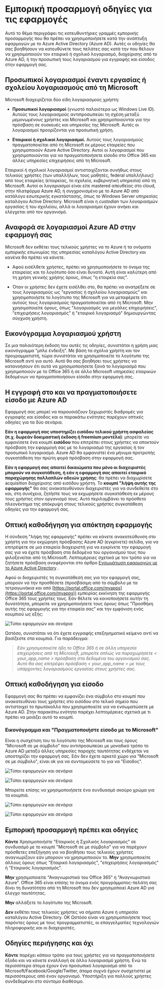 <properties
   pageTitle="Εμπορική προσαρμογή οδηγίες για τις εφαρμογές του | Microsoft Azure"
   description="Μια ολοκληρωμένη Οδηγός προσανατολισμένα σε developer πόρους για Azure Active Directory"
   services="active-directory"
   documentationCenter="dev-center-name"
   authors="msmbaldwin"
   manager="mbaldwin"
   editor=""/>

<tags
   ms.service="active-directory"
   ms.devlang="na"
   ms.topic="article"
   ms.tgt_pltfrm="na"
   ms.workload="identity"
   ms.date="06/23/2016"
   ms.author="mbaldwin"/>


# <a name="branding-guidelines-for-applications"></a>Εμπορική προσαρμογή οδηγίες για τις εφαρμογές


Αυτό το θέμα περιγράφει τις κατευθυντήριες γραμμές εμπορικής προσαρμογής που θα πρέπει να χρησιμοποιήσετε κατά την ανάπτυξη εφαρμογών με το Azure Active Directory (Azure AD). Αυτές οι οδηγίες θα σας βοηθήσουν να κατευθύνετε τους πελάτες σας κατά την που θέλουν να χρησιμοποιούν τον εταιρικό ή σχολικό λογαριασμό, διαχείρισης από το Azure AD, ή την προσωπική τους λογαριασμού για εγγραφής και είσοδος στην εφαρμογή σας.

## <a name="personal-accounts-vs-work-or-school-accounts-from-microsoft"></a>Προσωπικοί λογαριασμοί έναντι εργασίας ή σχολείου λογαριασμούς από τη Microsoft

Microsoft διαχειρίζεται δύο είδη λογαριασμούς χρήστη:

- **Προσωπικοί λογαριασμοί** (γνωστό παλαιότερα ως Windows Live ID). Αυτούς τους λογαριασμούς αντιπροσωπεύει τη σχέση μεταξύ *μεμονωμένους* χρήστες και Microsoft και χρησιμοποιούνται για την πρόσβαση σε συσκευές και υπηρεσίες της Microsoft. Αυτές οι λογαριασμοί προορίζονται για προσωπική χρήση.

- **Εταιρικοί ή σχολικοί λογαριασμοί.** Αυτούς τους λογαριασμούς πραγματοποιείται από τη Microsoft εκ μέρους εταιρείες που χρησιμοποιούν Azure Active Directory. Αυτοί οι λογαριασμοί που χρησιμοποιούνται για να πραγματοποιήσετε είσοδο στο Office 365 και άλλες υπηρεσίες επιχειρήσεις από τη Microsoft.

Εταιρικοί ή σχολικοί λογαριασμοί αντιστοιχίζονται συνήθως στους τελικούς χρήστες (των υπαλλήλων, τους μαθητές, federal υπαλλήλους) από τους εταιρείες (εταιρείας, το σχολείο, κυβερνητική υπηρεσία) από τη Microsoft. Αυτοί οι λογαριασμοί είναι είτε mastered απευθείας στο cloud, στην πλατφόρμα Azure AD, ή συγχρονισμένο με το Azure AD από κατάλογο εσωτερικής εγκατάστασης, όπως το Windows Server υπηρεσίας καταλόγου Active Directory. Microsoft είναι η *custodian* των λογαριασμών εργασίας ή του σχολείου, αλλά οι λογαριασμοί έχουν ανήκει και ελέγχεται από τον οργανισμό.

## <a name="referring-to-azure-ad-accounts-in-your-application"></a>Αναφορά σε λογαριασμοί Azure AD στην εφαρμογή σας

Microsoft δεν εκθέτει τους τελικούς χρήστες να το Azure ή τα ονόματα εμπορικής επωνυμίας της υπηρεσίας καταλόγου Active Directory και κανένα θα πρέπει να κάνετε.

- Αφού εισέλθετε χρήστες, πρέπει να χρησιμοποιήσετε το όνομα της εταιρείας και το λογότυπο όσο είναι δυνατό. Αυτή είναι καλύτερη από τη χρήση γενικής χρήσης όρους, όπως "η εταιρεία σας".

- Όταν οι χρήστες δεν έχετε εισέλθει στο, θα πρέπει να ανατρέξετε σε τους λογαριασμούς ως "εργασίας ή σχολείου λογαριασμούς" και χρησιμοποιήστε το λογότυπο της Microsoft για να μεταφέρετε ότι αυτούς τους λογαριασμούς πραγματοποιείται από τη Microsoft. Μην χρησιμοποιείτε όρους, όπως "λογαριασμός για μεγάλες επιχειρήσεις", "επιχειρήσεις λογαριασμός" ή "εταιρικό λογαριασμό" δημιουργώντας σύγχυση χρήστη.

## <a name="user-account-pictogram"></a>Εικονόγραμμα λογαριασμού χρήστη
Σε μια παλαιότερη έκδοση του αυτές τις οδηγίες, συνιστάται η χρήση μιας εικονόγραμμα "μπλε ένδειξη". Με βάση τα σχόλια χρήστη και τον προγραμματιστή, τώρα συνιστάται να χρησιμοποιείτε το λογότυπο της Microsoft αντί για αυτό. Αυτό θα σας βοηθήσει τους χρήστες να κατανοήσουν ότι αυτά να χρησιμοποιήσετε ξανά το λογαριασμό που χρησιμοποιούν με το Office 365 ή σε άλλο Microsoft υπηρεσίες εταιρικών δεδομένων να πραγματοποιήσουν είσοδο στην εφαρμογή σας.

## <a name="signing-up-and-signing-in-with-azure-ad"></a>Η εγγραφή στο και να πραγματοποιήσετε είσοδο με Azure AD

Εφαρμογή σας μπορεί να παρουσιάζουν ξεχωριστές διαδρομές για εγγραφής και είσοδος και οι παρακάτω ενότητες παρέχουν οπτικές οδηγίες για τα δύο σενάρια.

**Εάν η εφαρμογή σας υποστηρίζει εισόδου τελικού χρήστη ασφαλείας (π.χ. δωρεάν δοκιμαστική έκδοση ή freemium μοντέλο)**: μπορείτε να εμφανίσετε ένα κουμπί **εισόδου** που επιτρέπει στους χρήστες να αποκτούν πρόσβαση την εφαρμογή σας με το λογαριασμό της εργασίας ή τον προσωπικό λογαριασμό. Azure AD θα εμφανιστεί ένα μήνυμα προτροπής συγκατάθεση την πρώτη φορά πρόσβαση στην εφαρμογή σας.

**Εάν η εφαρμογή σας απαιτεί δικαιώματα που μόνο οι διαχειριστές μπορούν να συγκατάθεση, ή εάν η εφαρμογή σας απαιτεί εταιρικό παραχώρησης πολλαπλών αδειών χρήσης**: θα πρέπει να διαχωρίσετε acquisition διαχείρισης από εισόδου χρήστη. Το **κουμπί "λήψη αυτής της εφαρμογής"** θα σας ανακατευθύνουν διαχειριστές για να συνδεθείτε στο και, στη συνέχεια, ζητήστε τους να εκχωρήσετε συγκατάθεση εκ μέρους τους χρήστες στον οργανισμό τους. Αυτό περιλαμβάνει το πρόσθετο πλεονέκτημα της απόκρυψη στους τελικούς χρήστες συγκατάθεση οδηγίες για την εφαρμογή σας.

## <a name="visual-guidance-for-app-acquisition"></a>Οπτική καθοδήγηση για απόκτηση εφαρμογής

Η σύνδεση "λήψη της εφαρμογής" πρέπει να κάνετε ανακατεύθυνση στο χρήστη για την εκχώρηση πρόσβασης Azure AD (εγκρίνετε) σελίδα, για να επιτρέψετε σε μια εταιρεία διαχειριστή για να εγκρίνετε την εφαρμογή σας για να έχετε πρόσβαση στα δεδομένα του οργανισμού τους που φιλοξενείται από τη Microsoft. Λεπτομέρειες σχετικά με τον τρόπο για να ζητήσετε πρόσβαση αναφέρονται στο άρθρο [Ενσωμάτωση εφαρμογών με το Azure Active Directory](active-directory-integrating-applications.md) .

Αφού οι διαχειριστές τη συγκατάθεσή σας για την εφαρμογή σας, μπορούν να την προσθέσετε (προσβάσιμη από το σύμβολο με τα τετραγωνάκια και από [https://portal.office.com/myapps](https://portal.office.com/myapps)) εμπειρίας εκκίνηση της εφαρμογής Office 365 τους χρήστες τους. Εάν θέλετε να κοινοποιήσετε αυτήν τη δυνατότητα, μπορείτε να χρησιμοποιήσετε τους όρους όπως "Προσθήκη αυτής της εφαρμογής για την εταιρεία σας" και την εμφάνιση ενός κουμπιού ως εξής:

![Τύποι εφαρμογών και σενάρια](./media/active-directory-branding-guidelines/add-to-my-org.png)

Ωστόσο, συνιστάται να ότι έχετε εγγραφής επεξηγηματικό κείμενο αντί να βασίζεστε στα κουμπιά. Για παράδειγμα:
> *Εάν χρησιμοποιείτε ήδη το Office 365 ή σε άλλη υπηρεσία επιχειρήσεις από τη Microsoft, μπορείτε απλώς να παραχωρήσετε < your_app_name > πρόσβαση στα δεδομένα του οργανισμού σας. Αυτό θα σας επιτρέψει πρόσβαση < your_app_name > με τους υπάρχοντες λογαριασμούς εργασίας στους χρήστες σας.*


## <a name="visual-guidance-for-sign-in"></a>Οπτική καθοδήγηση για είσοδο
Εφαρμογή σας θα πρέπει να εμφανίζει ένα σύμβολο στο κουμπί που ανακατευθύνει τους χρήστες στο εισόδου στο τελικό σημείο που αντιστοιχεί το πρωτόκολλο που χρησιμοποιείτε για να ενσωματώσετε με Azure AD. Στην παρακάτω ενότητα παρέχει λεπτομέρειες σχετικά με τι πρέπει να μοιάζει αυτό το κουμπί.

### <a name="pictogram-and-sign-in-with-microsoft"></a>Εικονόγραμμα και "Πραγματοποιήστε είσοδο με το Microsoft"
Είναι η συσχέτιση του το λογότυπο της Microsoft και τους όρους "Microsoft σε με σύμβολο" που αντιπροσωπεύει με μοναδικό τρόπο το Azure AD μεταξύ άλλες υπηρεσίες παροχής ταυτότητας ενδέχεται να υποστηρίζει την εφαρμογή σας. Εάν δεν έχετε αρκετό χώρο για "Microsoft σε με σύμβολο", είναι ok για να συντομεύσετε το για να "Είσοδος".

![Τύποι εφαρμογών και σενάρια](./media/active-directory-branding-guidelines/sign-in-with-microsoft-light.png)

![Τύποι εφαρμογών και σενάρια](./media/active-directory-branding-guidelines/sign-in-light.png)

Μπορείτε επίσης να χρησιμοποιήσετε ένα συνδυασμό σκούρο χρώμα για τα κουμπιά.

![Τύποι εφαρμογών και σενάρια](./media/active-directory-branding-guidelines/sign-in-with-microsoft-dark.png)

![Τύποι εφαρμογών και σενάρια](./media/active-directory-branding-guidelines/sign-in-dark.png)

## <a name="branding-dos-and-donts"></a>Εμπορική προσαρμογή πρέπει και οδηγίες

**Κάντε** Χρησιμοποιήστε "Εταιρικός ή Σχολικός λογαριασμός" σε συνδυασμό με το κουμπί "Microsoft σε με σύμβολο" για να παρέχουν πρόσθετες επεξήγηση για να βοηθήσει τους τελικούς χρήστες αναγνωρίζουν εάν μπορούν να χρησιμοποιούν το. **Μην** χρησιμοποιείτε άλλους όρους όπως "Εταιρικό λογαριασμός", "επιχειρήσεις λογαριασμός" ή "Εταιρικός λογαριασμός".

**Μην** χρησιμοποιείτε "Αναγνωριστικό του Office 365" ή "Αναγνωριστικό Azure". Office 365 είναι επίσης το όνομα ενός προγράμματος-πελάτη σας δίνει τη δυνατότητα από τη Microsoft που δεν χρησιμοποιεί Azure AD για έλεγχο ταυτότητας.

**Μην** αλλάξετε το λογότυπο της Microsoft.

**Δεν** εκθέτει τους τελικούς χρήστες να σήματα Azure ή υπηρεσία καταλόγου Active Directory. ΟΚ Ωστόσο είναι να χρησιμοποιήσετε τους παρόντες όρους με τους προγραμματιστές, οι επαγγελματίες τεχνολογιών πληροφορικής και οι διαχειριστές.

## <a name="navigation-dos-and-donts"></a>Οδηγίες περιήγησης και όχι

**Κάντε** παρέχει κάποιο τρόπο για τους χρήστες για να πραγματοποιήσετε έξοδο και να κάνετε εναλλαγή σε άλλο λογαριασμό χρήστη. Ενώ τα περισσότερα άτομα έχουν ένα προσωπικό λογαριασμό από το Microsoft/Facebook/Google/Twitter, άτομα συχνά έχουν συσχετιστεί με περισσότερους από έναν οργανισμό. Υποστήριξη για πολλούς χρήστες συνδεδεμένοι στο σύντομα διαθέσιμο.
